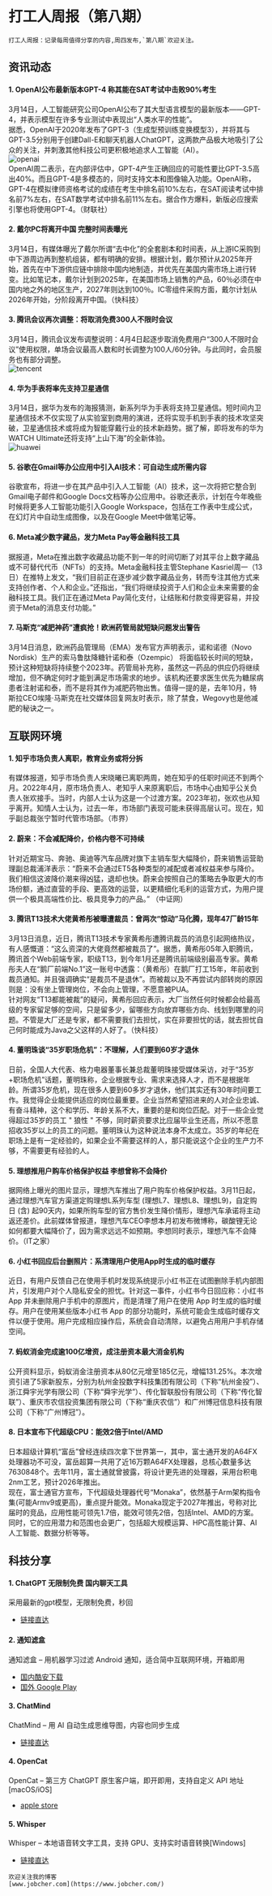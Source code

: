 # 打工人周报（第八期）


```
打工人周报：记录每周值得分享的内容,周四发布,`第八期`欢迎关注。  
```

## 资讯动态

#### 1. OpenAI公布最新版本GPT-4 称其能在SAT考试中击败90%考生
3月14日，人工智能研究公司OpenAI公布了其大型语言模型的最新版本——GPT-4，并表示模型在许多专业测试中表现出“人类水平的性能”。  
据悉，OpenAI于2020年发布了GPT-3（生成型预训练变换模型3），并将其与GPT-3.5分别用于创建Dall-E和聊天机器人ChatGPT，这两款产品极大地吸引了公众的关注，并刺激其他科技公司更积极地追求人工智能（AI）。  
![openai](/images/641176c60ba57.gif)  
OpenAI周二表示，在内部评估中，GPT-4产生正确回应的可能性要比GPT-3.5高出40%。而且GPT-4是多模态的，同时支持文本和图像输入功能。OpenAI称，GPT-4在模拟律师资格考试的成绩在考生中排名前10%左右，在SAT阅读考试中排名前7%左右，在SAT数学考试中排名前11%左右。据合作方爆料，新版必应搜索引擎也将使用GPT-4。（财联社）

#### 2. 戴尔PC将离开中国 完整时间表曝光
3月14日，有媒体曝光了戴尔所谓“去中化”的全套剧本和时间表，从上游IC采购到中下游周边再到整机组装，都有明确的安排。根据计划，戴尔预计从2025年开始，首先在中下游供应链中排除中国内地制造，并优先在美国内需市场上进行转变。比如笔记本，戴尔计划到2025年，在美国市场上销售的产品，60％必须在中国内地之外的地区生产，2027年则达到100％。IC零组件采购方面，戴尔计划从2026年开始，分阶段离开中国。（快科技）

#### 3. 腾讯会议再次调整：将取消免费300人不限时会议
3月14日，腾讯会议发布调整说明：4月4日起逐步取消免费用户“300人不限时会议”使用权限，单场会议最高人数和时长调整为100人/60分钟。与此同时，会员服务也有部分调整。  
![tencent](/images/641176c619289.jpg)  

#### 4. 华为手表将率先支持卫星通信
3月14日，据华为发布的海报猜测，新系列华为手表将支持卫星通信。短时间内卫星通信技术不仅实现了从实验室到商用的演进，还将实现手机到手表的技术攻坚突破，卫星通信技术或将成为智能穿戴行业的技术新趋势。据了解，即将发布的华为WATCH Ultimate还将支持“上山下海”的全新体验。  
![huawei](/images/641176c6329b1.jpg)

#### 5. 谷歌在Gmail等办公应用中引入AI技术：可自动生成所需内容
谷歌宣布，将进一步在其产品中引入人工智能（AI）技术，这一次将把它整合到Gmail电子邮件和Google Docs文档等办公应用中。谷歌还表示，计划在今年晚些时候将更多人工智能功能引入Google Workspace，包括在工作表中生成公式，在幻灯片中自动生成图像，以及在Google Meet中做笔记等。

#### 6. Meta减少数字藏品，发力Meta Pay等金融科技工具
据报道，Meta在推出数字收藏品功能不到一年的时间切断了对其平台上数字藏品或不可替代代币（NFTs）的支持。Meta金融科技主管Stephane Kasriel周一（13日）在推特上发文，“我们目前正在逐步减少数字藏品业务，转而专注其他方式来支持创作者、个人和企业。”还指出，“我们将继续投资于人们和企业未来需要的金融科技工具。我们正在通过Meta Pay简化支付，让结账和付款变得更容易，并投资于Meta的消息支付功能。”

#### 7. 马斯克“减肥神药”遭疯抢！欧洲药管局就短缺问题发出警告
3月14日消息，欧洲药品管理局（EMA）发布官方声明表示，诺和诺德（Novo Nordisk）生产的索马鲁肽降糖针诺和泰（Ozempic） 将面临较长时间的短缺，预计这种短缺将持续整个2023年。药管局补充称，虽然这一药品的供应仍将继续增加，但不确定何时才能到满足市场需求的地步。该机构还要求医生优先为糖尿病患者注射诺和泰，而不是将其作为减肥药物出售。值得一提的是，去年10月，特斯拉CEO埃隆·马斯克在社交媒体回复网友时表示，除了禁食，Wegovy也是他减肥的秘诀之一。

## 互联网环境

#### 1. 知乎市场负责人离职，教育业务或将分拆
有媒体报道，知乎市场负责人宋晓曦已离职两周，她在知乎的任职时间还不到两个月。2022年4月，原市场负责人、老知乎人来原离职后，市场中心由知乎公关负责人张欢接手。当时，内部人士认为这是一个过渡方案。2023年初，张欢也从知乎离开。知情人士认为，过去一年，市场部门表现可能未获得高层认可。现在，知乎副总裁张宁暂时代管市场部。（市界）

#### 2. 蔚来：不会减配降价，价格内卷不可持续
针对近期宝马、奔驰、奥迪等汽车品牌对旗下主销车型大幅降价，蔚来销售运营助理副总裁浦洋表示：“蔚来不会通过ET5各种类型的减配或者减权益来参与降价。我们相信这波降价潮来得凶猛，退却也快。蔚来会按照自己的策略去争取更大的市场份额，通过直营的手段、更高效的运营，以更精细化毛利的运营方式，为用户提供一个极具高端性价比、极具竞争力的产品。” （中证网）


#### 3. 腾讯T13技术大佬黄希彤被曝遭裁员：曾两次“惊动”马化腾，现年47厂龄15年
3月13日消息，近日，腾讯T13技术专家黄希彤遭腾讯裁员的消息引起网络热议，有人感慨道：“这么资深的大佬竟然都被裁员了”。据悉，黄希彤05年入职腾讯，腾讯首个Web前端专家，职级T13，到今年1月还是腾讯前端级别最高专家。黄希彤夫人在“鹅厂前端No.1”这一账号中透露：（黄希彤）在鹅厂打工15年，年前收到裁员通知。并且强调确实“是裁员不是退休”。而被裁以及不再尝试内部转岗的原因则是：没有坐上管理岗位，不会向上管理，不愿意被PUA。  
针对网友“T13都能被裁”的疑问，黄希彤回应表示，大厂当然任何时候都会给最高级的专家留足够的空间，只是留多少，留哪些方向放弃哪些方向、线划到哪里的问题。不管是大厂还是专家，都不需要我们去担忧，实在非要担忧的话，就去担忧自己何时能成为Java之父这样的人好了。（快科技）  

#### 4. 董明珠谈“35岁职场危机”：不理解，人们要到60岁才退休
日前，全国人大代表、格力电器董事长兼总裁董明珠接受媒体采访，对于“35岁+职场危机”话题，董明珠称，企业根据专业、需求来选择人才，而不是根据年龄。所谓35岁危机，现在很多人要到60多岁才退休，他们其实还有30年时间要工作。我觉得企业能提供适应的岗位最重要。企业当然希望招进来的人对企业忠诚、有奋斗精神，这个和学历、年龄关系不大，重要的是和岗位匹配。对于一些企业觉得超过35岁的员工 " 狼性 " 不够，同时薪资要求比应届毕业生还高，所以不愿意招收35岁以上的员工的问题。董明珠认为这种说法本身不太成立。35岁的年纪在职场上是有一定经验的，如果企业不需要这样的人，那只能说这个企业的生产力不够，不需要更有经验的人。

#### 5. 理想推用户购车价格保护权益 李想曾称不会降价
据网络上曝光的图片显示，理想汽车推出了用户购车价格保护权益。3月11日起，通过理想汽车官方渠道定购理想L系列车型 (理想L7、理想L8、理想L9)，自定购日 (含) 起90天内，如果所购车型的官方售价发生降价情形，理想汽车承诺将主动返还差价。此前媒体曾报道，理想汽车CEO李想本月初发布微博称，碳酸锂无论如何都要大幅降价了，因为需求远远不如预期。李想同时表示，理想汽车不会降价。（IT之家）

#### 6. 小红书回应后台删照片：系清理用户使用App时生成的临时缓存
近日，有用户反馈自己在使用手机时发现系统提示小红书正在试图删除手机内部图片，引发用户对个人隐私安全的担忧。针对这一事件，小红书今日回应称：小红书 App 并未删除用户手机中的原图片，而是清理了用户在使用 App 时生成的临时缓存。用户在使用某些版本小红书 App 的部分功能时，系统可能会生成临时缓存文件以便于使用。用户完成相应操作后，系统会自动清除，以避免占用用户手机存储空间。

#### 7. 蚂蚁消金完成逾100亿增资，成注册资本最大消金机构
公开资料显示，蚂蚁消金注册资本从80亿元增至185亿元，增幅131.25%。本次增资引进了5家新股东，分别为杭州金投数字科技集团有限公司（下称“杭州金投”）、浙江舜宇光学有限公司（下称“舜宇光学”）、传化智联股份有限公司（下称“传化智联”）、重庆市农信投资集团有限公司（下称“重庆农信”）和广州博冠信息科技有限公司（下称“广州博冠”）。

#### 8. 日本宣布下代超级CPU：能效2倍于Intel/AMD
日本超级计算机“富岳”曾经连续四次拿下世界第一，其中，富士通开发的A64FX处理器功不可没，富岳超算一共用了近16万颗A64FX处理器，总核心数量多达7630848个。去年11月，富士通就曾披露，将设计更先进的处理器，采用台积电2nm工艺，预计2026年推出。  
现在，富士通官方宣布，下代超级处理器代号“Monaka”，依然基于Arm架构指令集(可能Armv9或更高)，重点提升能效。Monaka现定于2027年推出，号称对比届时的竞品，应用性能可领先1.7倍，能效可领先2倍，包括Intel、AMD的方案。同时，它的应用潜力和范围也会更广，包括超大规模运算、HPC高性能计算、AI人工智能、数据分析等等。

## 科技分享
#### 1. ChatGPT 无限制免费 国内聊天工具
采用最新的gpt模型，无限制免费，秒回  
- [链接直达](https://chatai.160826.xyz)  
  
#### 2. 通知滤盒
通知滤盒 – 用机器学习过滤 Android 通知，适合简中互联网环境，开箱即用  
- [国内酷安下载](https://coolapk.com/apk/com.catchingnow.np)  
- [国外 Google Play](https://play.google.com/store/apps/details?id=com.catchingnow.np)
  
#### 3. ChatMind
ChatMind – 用 AI 自动生成思维导图，内容也同步生成  
- [链接直达](https://www.chatmind.tech/?utm_source=appinn.com)  

#### 4. OpenCat
OpenCat – 第三方 ChatGPT 原生客户端，即开即用，支持自定义 API 地址[macOS/iOS]
- [apple store](https://apps.apple.com/us/app/opencat/id6445999201?l=zh)

#### 5. Whisper
Whisper – 本地语音转文字工具，支持 GPU、支持实时语音转换[Windows]
- [链接直达](https://huggingface.co/datasets/ggerganov/whisper.cpp/blob/main/ggml-medium.bin)

```
欢迎关注我的博客  
[www.jobcher.com](https://www.jobcher.com/)
```

